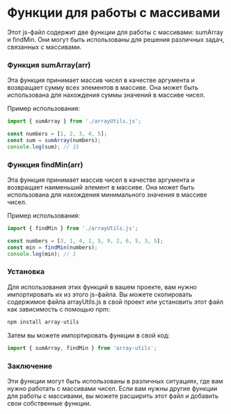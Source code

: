 # Функции для работы с массивами


Этот js-файл содержит две функции для работы с массивами: sumArray и findMin. 
Они могут быть использованы для решения различных задач, связанных с массивами.

### Функция sumArray(arr)
Эта функция принимает массив чисел в качестве аргумента и возвращает сумму всех элементов в массиве. Она может быть использована для нахождения суммы значений в массиве чисел.

Пример использования:
```js
import { sumArray } from './arrayUtils.js';

const numbers = [1, 2, 3, 4, 5];
const sum = sumArray(numbers);
console.log(sum); // 15
```
### Функция findMin(arr)
Эта функция принимает массив чисел в качестве аргумента и возвращает наименьший элемент в массиве. Она может быть использована для нахождения минимального значения в массиве чисел.

Пример использования:
```js
import { findMin } from './arrayUtils.js';

const numbers = [3, 1, 4, 1, 5, 9, 2, 6, 5, 3, 5];
const min = findMin(numbers);
console.log(min); // 1
```

### Установка
Для использования этих функций в вашем проекте, вам нужно импортировать их из этого js-файла. Вы можете скопировать содержимое файла arrayUtils.js в свой проект или установить этот файл как зависимость с помощью npm:
```js
npm install array-utils
```

Затем вы можете импортировать функции в свой код:
```js
import { sumArray, findMin } from 'array-utils';
```

### Заключение
Эти функции могут быть использованы в различных ситуациях, где вам нужно работать с массивами чисел. Если вам нужны другие функции для работы с массивами, вы можете расширить этот файл и добавить свои собственные функции.